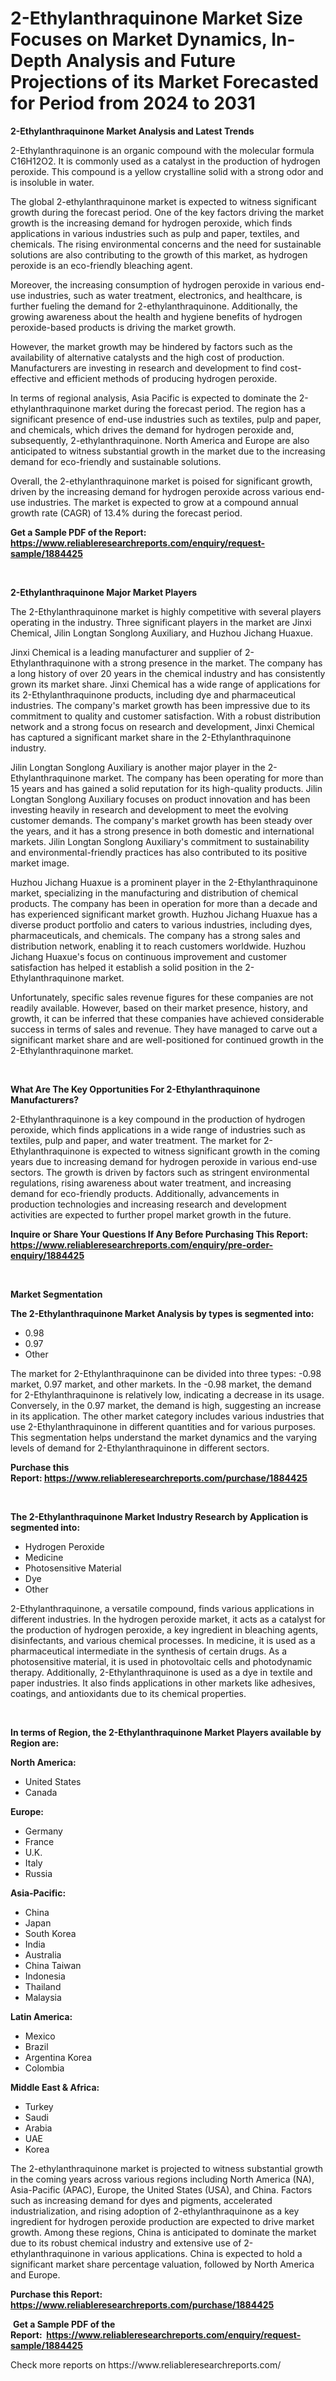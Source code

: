 <p><h1>2-Ethylanthraquinone Market Size Focuses on Market Dynamics, In-Depth Analysis and Future Projections of its Market Forecasted for Period from 2024 to 2031</h1></p><p><strong>2-Ethylanthraquinone Market Analysis and Latest Trends</strong></p>
<p><p>2-Ethylanthraquinone is an organic compound with the molecular formula C16H12O2. It is commonly used as a catalyst in the production of hydrogen peroxide. This compound is a yellow crystalline solid with a strong odor and is insoluble in water.</p><p>The global 2-ethylanthraquinone market is expected to witness significant growth during the forecast period. One of the key factors driving the market growth is the increasing demand for hydrogen peroxide, which finds applications in various industries such as pulp and paper, textiles, and chemicals. The rising environmental concerns and the need for sustainable solutions are also contributing to the growth of this market, as hydrogen peroxide is an eco-friendly bleaching agent.</p><p>Moreover, the increasing consumption of hydrogen peroxide in various end-use industries, such as water treatment, electronics, and healthcare, is further fueling the demand for 2-ethylanthraquinone. Additionally, the growing awareness about the health and hygiene benefits of hydrogen peroxide-based products is driving the market growth.</p><p>However, the market growth may be hindered by factors such as the availability of alternative catalysts and the high cost of production. Manufacturers are investing in research and development to find cost-effective and efficient methods of producing hydrogen peroxide.</p><p>In terms of regional analysis, Asia Pacific is expected to dominate the 2-ethylanthraquinone market during the forecast period. The region has a significant presence of end-use industries such as textiles, pulp and paper, and chemicals, which drives the demand for hydrogen peroxide and, subsequently, 2-ethylanthraquinone. North America and Europe are also anticipated to witness substantial growth in the market due to the increasing demand for eco-friendly and sustainable solutions.</p><p>Overall, the 2-ethylanthraquinone market is poised for significant growth, driven by the increasing demand for hydrogen peroxide across various end-use industries. The market is expected to grow at a compound annual growth rate (CAGR) of 13.4% during the forecast period.</p></p>
<p><strong>Get a Sample PDF of the Report:&nbsp; <a href="https://www.reliableresearchreports.com/enquiry/request-sample/1884425">https://www.reliableresearchreports.com/enquiry/request-sample/1884425</a></strong></p>
<p>&nbsp;</p>
<p><strong>2-Ethylanthraquinone Major Market Players</strong></p>
<p><p>The 2-Ethylanthraquinone market is highly competitive with several players operating in the industry. Three significant players in the market are Jinxi Chemical, Jilin Longtan Songlong Auxiliary, and Huzhou Jichang Huaxue.</p><p>Jinxi Chemical is a leading manufacturer and supplier of 2-Ethylanthraquinone with a strong presence in the market. The company has a long history of over 20 years in the chemical industry and has consistently grown its market share. Jinxi Chemical has a wide range of applications for its 2-Ethylanthraquinone products, including dye and pharmaceutical industries. The company's market growth has been impressive due to its commitment to quality and customer satisfaction. With a robust distribution network and a strong focus on research and development, Jinxi Chemical has captured a significant market share in the 2-Ethylanthraquinone industry.</p><p>Jilin Longtan Songlong Auxiliary is another major player in the 2-Ethylanthraquinone market. The company has been operating for more than 15 years and has gained a solid reputation for its high-quality products. Jilin Longtan Songlong Auxiliary focuses on product innovation and has been investing heavily in research and development to meet the evolving customer demands. The company's market growth has been steady over the years, and it has a strong presence in both domestic and international markets. Jilin Longtan Songlong Auxiliary's commitment to sustainability and environmental-friendly practices has also contributed to its positive market image.</p><p>Huzhou Jichang Huaxue is a prominent player in the 2-Ethylanthraquinone market, specializing in the manufacturing and distribution of chemical products. The company has been in operation for more than a decade and has experienced significant market growth. Huzhou Jichang Huaxue has a diverse product portfolio and caters to various industries, including dyes, pharmaceuticals, and chemicals. The company has a strong sales and distribution network, enabling it to reach customers worldwide. Huzhou Jichang Huaxue's focus on continuous improvement and customer satisfaction has helped it establish a solid position in the 2-Ethylanthraquinone market.</p><p>Unfortunately, specific sales revenue figures for these companies are not readily available. However, based on their market presence, history, and growth, it can be inferred that these companies have achieved considerable success in terms of sales and revenue. They have managed to carve out a significant market share and are well-positioned for continued growth in the 2-Ethylanthraquinone market.</p></p>
<p>&nbsp;</p>
<p><strong>What Are The Key Opportunities For 2-Ethylanthraquinone Manufacturers?</strong></p>
<p><p>2-Ethylanthraquinone is a key compound in the production of hydrogen peroxide, which finds applications in a wide range of industries such as textiles, pulp and paper, and water treatment. The market for 2-Ethylanthraquinone is expected to witness significant growth in the coming years due to increasing demand for hydrogen peroxide in various end-use sectors. The growth is driven by factors such as stringent environmental regulations, rising awareness about water treatment, and increasing demand for eco-friendly products. Additionally, advancements in production technologies and increasing research and development activities are expected to further propel market growth in the future.</p></p>
<p><strong>Inquire or Share Your Questions If Any Before Purchasing This Report: <a href="https://www.reliableresearchreports.com/enquiry/pre-order-enquiry/1884425">https://www.reliableresearchreports.com/enquiry/pre-order-enquiry/1884425</a></strong></p>
<p>&nbsp;</p>
<p><strong>Market Segmentation</strong></p>
<p><strong>The 2-Ethylanthraquinone Market Analysis by types is segmented into:</strong></p>
<p><ul><li>0.98</li><li>0.97</li><li>Other</li></ul></p>
<p><p>The market for 2-Ethylanthraquinone can be divided into three types: -0.98 market, 0.97 market, and other markets. In the -0.98 market, the demand for 2-Ethylanthraquinone is relatively low, indicating a decrease in its usage. Conversely, in the 0.97 market, the demand is high, suggesting an increase in its application. The other market category includes various industries that use 2-Ethylanthraquinone in different quantities and for various purposes. This segmentation helps understand the market dynamics and the varying levels of demand for 2-Ethylanthraquinone in different sectors.</p></p>
<p><strong>Purchase this Report:&nbsp;<a href="https://www.reliableresearchreports.com/purchase/1884425">https://www.reliableresearchreports.com/purchase/1884425</a></strong></p>
<p>&nbsp;</p>
<p><strong>The 2-Ethylanthraquinone Market Industry Research by Application is segmented into:</strong></p>
<p><ul><li>Hydrogen Peroxide</li><li>Medicine</li><li>Photosensitive Material</li><li>Dye</li><li>Other</li></ul></p>
<p><p>2-Ethylanthraquinone, a versatile compound, finds various applications in different industries. In the hydrogen peroxide market, it acts as a catalyst for the production of hydrogen peroxide, a key ingredient in bleaching agents, disinfectants, and various chemical processes. In medicine, it is used as a pharmaceutical intermediate in the synthesis of certain drugs. As a photosensitive material, it is used in photovoltaic cells and photodynamic therapy. Additionally, 2-Ethylanthraquinone is used as a dye in textile and paper industries. It also finds applications in other markets like adhesives, coatings, and antioxidants due to its chemical properties.</p></p>
<p>&nbsp;</p>
<p><strong>In terms of Region, the 2-Ethylanthraquinone Market Players available by Region are:</strong></p>
<p>
    <p> <strong> North America: </strong>
        <ul>
            <li>United States</li>
            <li>Canada</li>
        </ul>
        </p> 
    <p> <strong> Europe: </strong>
        <ul>
            <li>Germany</li>
            <li>France</li>
            <li>U.K.</li>
            <li>Italy</li>
            <li>Russia</li>
        </ul>
        </p> 
    <p> <strong> Asia-Pacific: </strong>
        <ul>
            <li>China</li>
            <li>Japan</li>
            <li>South Korea</li>
            <li>India</li>
            <li>Australia</li>
            <li>China Taiwan</li>
            <li>Indonesia</li>
            <li>Thailand</li>
            <li>Malaysia</li>
        </ul>
        </p> 
    <p> <strong> Latin America: </strong>
        <ul>
            <li>Mexico</li>
            <li>Brazil</li>
            <li>Argentina Korea</li>
            <li>Colombia</li>
        </ul>
        </p> 
    <p> <strong> Middle East & Africa: </strong>
        <ul>
            <li>Turkey</li>
            <li>Saudi</li>
            <li>Arabia</li>
            <li>UAE</li>
            <li>Korea</li>
        </ul>
    </p>
    </p>
<p><p>The 2-ethylanthraquinone market is projected to witness substantial growth in the coming years across various regions including North America (NA), Asia-Pacific (APAC), Europe, the United States (USA), and China. Factors such as increasing demand for dyes and pigments, accelerated industrialization, and rising adoption of 2-ethylanthraquinone as a key ingredient for hydrogen peroxide production are expected to drive market growth. Among these regions, China is anticipated to dominate the market due to its robust chemical industry and extensive use of 2-ethylanthraquinone in various applications. China is expected to hold a significant market share percentage valuation, followed by North America and Europe.</p></p>
<p><strong>Purchase this Report: <a href="https://www.reliableresearchreports.com/purchase/1884425">https://www.reliableresearchreports.com/purchase/1884425</a></strong></p>
<p>&nbsp;<strong>Get a Sample PDF of the Report:&nbsp;&nbsp;<a href="https://www.reliableresearchreports.com/enquiry/request-sample/1884425">https://www.reliableresearchreports.com/enquiry/request-sample/1884425</a></strong></p>
<p><strong></strong></p>
<p>Check more reports on https://www.reliableresearchreports.com/</p>